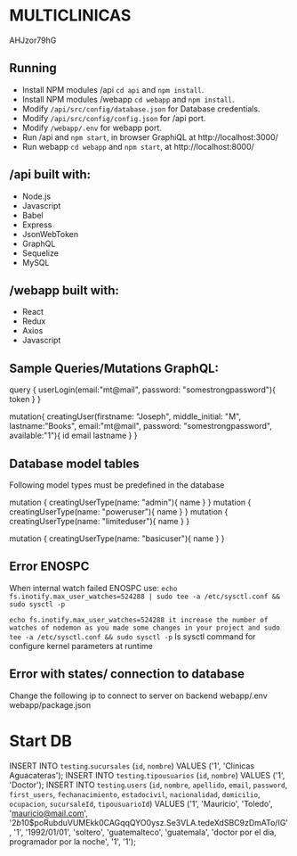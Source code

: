 # MULTICLINICAS 

AHJzor79hG
## Running

- Install NPM modules /api `cd api` and `npm install`.
- Install NPM modules /webapp `cd webapp` and `npm install`.
- Modify `/api/src/config/database.json` for Database credentials.
- Modify `/api/src/config/config.json` for /api port.
- Modify `/webapp/.env` for webapp port.
- Run /api and `npm start`, in browser GraphiQL at http://localhost:3000/
- Run webapp `cd webapp` and `npm start`, at http://localhost:8000/


## /api built with:
- Node.js
- Javascript
- Babel
- Express
- JsonWebToken
- GraphQL
- Sequelize
- MySQL

## /webapp built with:
- React
- Redux
- Axios
- Javascript


## Sample Queries/Mutations GraphQL:

query {
  userLogin(email:"mt@mail", password: "somestrongpassword"){
    token
  }
}

mutation{
  creatingUser(firstname: "Joseph", middle_initial: "M", lastname:"Books", email:"mt@mail", password: "somestrongpassword", available:"1"){
    id
    email
    lastname
  }
}

## Database model tables
Following model types must be predefined in the database 


mutation {
  creatingUserType(name: "admin"){
    name
  }
}
mutation {
  creatingUserType(name: "poweruser"){
    name
  }
}
mutation {
  creatingUserType(name: "limiteduser"){
    name
  }
}

mutation {
  creatingUserType(name: "basicuser"){
    name
  }
} 


## Error ENOSPC

When internal watch failed ENOSPC use:
`echo fs.inotify.max_user_watches=524288 | sudo tee -a /etc/sysctl.conf && sudo sysctl -p`

`echo fs.inotify.max_user_watches=524288 it increase the number of watches of nodemon as you made some changes in your project and sudo tee -a /etc/sysctl.conf && sudo sysctl -p`
Is sysctl command for configure kernel parameters at runtime

## Error with states/ connection to database

Change the following ip to connect to server on backend
webapp/.env
webapp/package.json



# Start DB

INSERT INTO `testing`.`sucursales` (`id`, `nombre`) VALUES ('1', 'Clinicas Aguacateras');
INSERT INTO `testing`.`tipousuarios` (`id`, `nombre`) VALUES ('1', 'Doctor');
INSERT INTO `testing`.`users` 
(`id`, `nombre`, `apellido`, `email`, `password`, `first_users`, `fechanacimiento`, 
`estadocivil`, `nacionalidad`, `domicilio`, `ocupacion`, `sucursaleId`, `tipousuarioId`) 
VALUES ('1', 'Mauricio', 'Toledo', 'mauricio@mail.com', 
'$2b$10$poRubduVUMEkk0CAGqqQYO0ysz.Se3VLA.tedeXdSBC9zDmATo/IG', '1', '1992/01/01', 'soltero', 
'guatemalteco', 'guatemala', 'doctor por el dia, programador por la noche', '1', '1');
